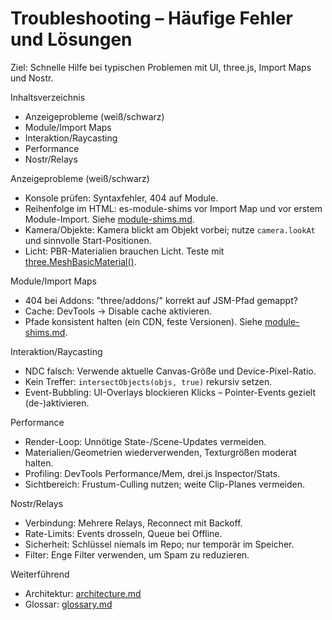 # Troubleshooting – Häufige Fehler und Lösungen

Ziel: Schnelle Hilfe bei typischen Problemen mit UI, three.js, Import Maps und Nostr.

Inhaltsverzeichnis
- Anzeigeprobleme (weiß/schwarz)
- Module/Import Maps
- Interaktion/Raycasting
- Performance
- Nostr/Relays

Anzeigeprobleme (weiß/schwarz)
- Konsole prüfen: Syntaxfehler, 404 auf Module.
- Reihenfolge im HTML: es-module-shims vor Import Map und vor erstem Module-Import. Siehe [module-shims.md](features/module-shims.md).
- Kamera/Objekte: Kamera blickt am Objekt vorbei; nutze `camera.lookAt` und sinnvolle Start-Positionen.
- Licht: PBR-Materialien brauchen Licht. Teste mit [three.MeshBasicMaterial()](features/scene-basics.md:1).

Module/Import Maps
- 404 bei Addons: "three/addons/" korrekt auf JSM-Pfad gemappt?
- Cache: DevTools → Disable cache aktivieren.
- Pfade konsistent halten (ein CDN, feste Versionen). Siehe [module-shims.md](features/module-shims.md).

Interaktion/Raycasting
- NDC falsch: Verwende aktuelle Canvas-Größe und Device-Pixel-Ratio.
- Kein Treffer: `intersectObjects(objs, true)` rekursiv setzen.
- Event-Bubbling: UI-Overlays blockieren Klicks – Pointer-Events gezielt (de-)aktivieren.

Performance
- Render-Loop: Unnötige State-/Scene-Updates vermeiden.
- Materialien/Geometrien wiederverwenden, Texturgrößen moderat halten.
- Profiling: DevTools Performance/Mem, drei.js Inspector/Stats.
- Sichtbereich: Frustum-Culling nutzen; weite Clip-Planes vermeiden.

Nostr/Relays
- Verbindung: Mehrere Relays, Reconnect mit Backoff.
- Rate-Limits: Events drosseln, Queue bei Offline.
- Sicherheit: Schlüssel niemals im Repo; nur temporär im Speicher.
- Filter: Enge Filter verwenden, um Spam zu reduzieren.

Weiterführend
- Architektur: [architecture.md](reference/architecture.md)
- Glossar: [glossary.md](reference/glossary.md)